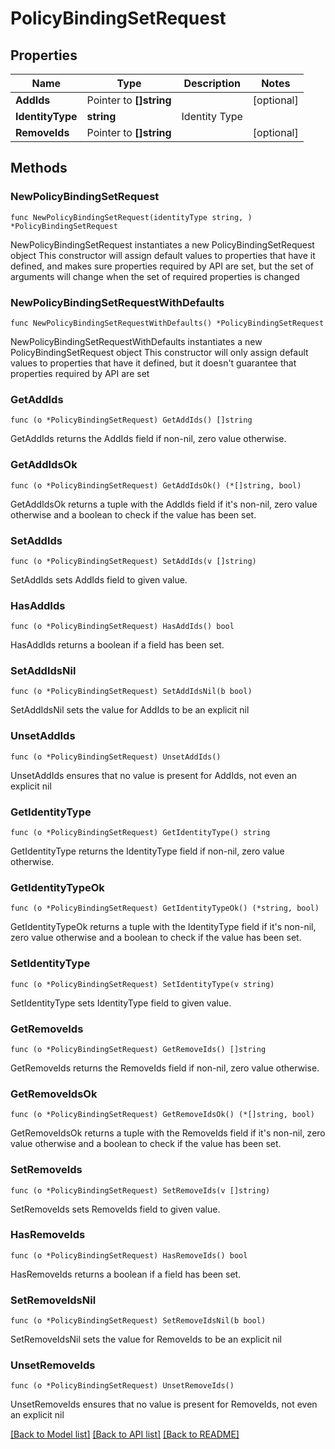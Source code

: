 # PolicyBindingSetRequest

## Properties

Name | Type | Description | Notes
------------ | ------------- | ------------- | -------------
**AddIds** | Pointer to **[]string** |  | [optional] 
**IdentityType** | **string** | Identity Type | 
**RemoveIds** | Pointer to **[]string** |  | [optional] 

## Methods

### NewPolicyBindingSetRequest

`func NewPolicyBindingSetRequest(identityType string, ) *PolicyBindingSetRequest`

NewPolicyBindingSetRequest instantiates a new PolicyBindingSetRequest object
This constructor will assign default values to properties that have it defined,
and makes sure properties required by API are set, but the set of arguments
will change when the set of required properties is changed

### NewPolicyBindingSetRequestWithDefaults

`func NewPolicyBindingSetRequestWithDefaults() *PolicyBindingSetRequest`

NewPolicyBindingSetRequestWithDefaults instantiates a new PolicyBindingSetRequest object
This constructor will only assign default values to properties that have it defined,
but it doesn't guarantee that properties required by API are set

### GetAddIds

`func (o *PolicyBindingSetRequest) GetAddIds() []string`

GetAddIds returns the AddIds field if non-nil, zero value otherwise.

### GetAddIdsOk

`func (o *PolicyBindingSetRequest) GetAddIdsOk() (*[]string, bool)`

GetAddIdsOk returns a tuple with the AddIds field if it's non-nil, zero value otherwise
and a boolean to check if the value has been set.

### SetAddIds

`func (o *PolicyBindingSetRequest) SetAddIds(v []string)`

SetAddIds sets AddIds field to given value.

### HasAddIds

`func (o *PolicyBindingSetRequest) HasAddIds() bool`

HasAddIds returns a boolean if a field has been set.

### SetAddIdsNil

`func (o *PolicyBindingSetRequest) SetAddIdsNil(b bool)`

 SetAddIdsNil sets the value for AddIds to be an explicit nil

### UnsetAddIds
`func (o *PolicyBindingSetRequest) UnsetAddIds()`

UnsetAddIds ensures that no value is present for AddIds, not even an explicit nil
### GetIdentityType

`func (o *PolicyBindingSetRequest) GetIdentityType() string`

GetIdentityType returns the IdentityType field if non-nil, zero value otherwise.

### GetIdentityTypeOk

`func (o *PolicyBindingSetRequest) GetIdentityTypeOk() (*string, bool)`

GetIdentityTypeOk returns a tuple with the IdentityType field if it's non-nil, zero value otherwise
and a boolean to check if the value has been set.

### SetIdentityType

`func (o *PolicyBindingSetRequest) SetIdentityType(v string)`

SetIdentityType sets IdentityType field to given value.


### GetRemoveIds

`func (o *PolicyBindingSetRequest) GetRemoveIds() []string`

GetRemoveIds returns the RemoveIds field if non-nil, zero value otherwise.

### GetRemoveIdsOk

`func (o *PolicyBindingSetRequest) GetRemoveIdsOk() (*[]string, bool)`

GetRemoveIdsOk returns a tuple with the RemoveIds field if it's non-nil, zero value otherwise
and a boolean to check if the value has been set.

### SetRemoveIds

`func (o *PolicyBindingSetRequest) SetRemoveIds(v []string)`

SetRemoveIds sets RemoveIds field to given value.

### HasRemoveIds

`func (o *PolicyBindingSetRequest) HasRemoveIds() bool`

HasRemoveIds returns a boolean if a field has been set.

### SetRemoveIdsNil

`func (o *PolicyBindingSetRequest) SetRemoveIdsNil(b bool)`

 SetRemoveIdsNil sets the value for RemoveIds to be an explicit nil

### UnsetRemoveIds
`func (o *PolicyBindingSetRequest) UnsetRemoveIds()`

UnsetRemoveIds ensures that no value is present for RemoveIds, not even an explicit nil

[[Back to Model list]](../README.md#documentation-for-models) [[Back to API list]](../README.md#documentation-for-api-endpoints) [[Back to README]](../README.md)



